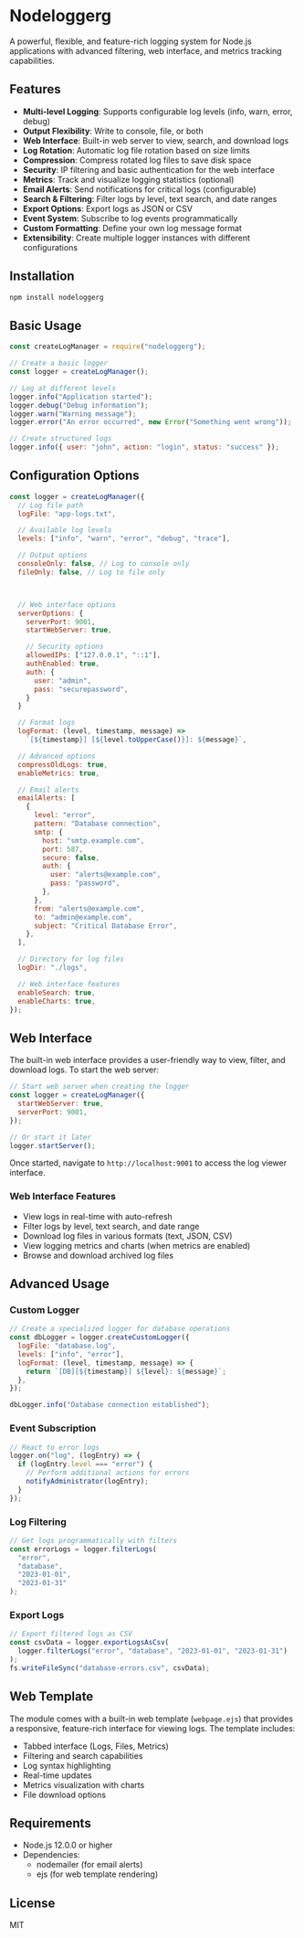 # Nodeloggerg

A powerful, flexible, and feature-rich logging system for Node.js applications with advanced filtering, web interface, and metrics tracking capabilities.

## Features

- **Multi-level Logging**: Supports configurable log levels (info, warn, error, debug)
- **Output Flexibility**: Write to console, file, or both
- **Web Interface**: Built-in web server to view, search, and download logs
- **Log Rotation**: Automatic log file rotation based on size limits
- **Compression**: Compress rotated log files to save disk space
- **Security**: IP filtering and basic authentication for the web interface
- **Metrics**: Track and visualize logging statistics (optional)
- **Email Alerts**: Send notifications for critical logs (configurable)
- **Search & Filtering**: Filter logs by level, text search, and date ranges
- **Export Options**: Export logs as JSON or CSV
- **Event System**: Subscribe to log events programmatically
- **Custom Formatting**: Define your own log message format
- **Extensibility**: Create multiple logger instances with different configurations

## Installation

```bash
npm install nodeloggerg
```

## Basic Usage

```javascript
const createLogManager = require("nodeloggerg");

// Create a basic logger
const logger = createLogManager();

// Log at different levels
logger.info("Application started");
logger.debug("Debug information");
logger.warn("Warning message");
logger.error("An error occurred", new Error("Something went wrong"));

// Create structured logs
logger.info({ user: "john", action: "login", status: "success" });
```

## Configuration Options

```javascript
const logger = createLogManager({
  // Log file path
  logFile: "app-logs.txt",

  // Available log levels
  levels: ["info", "warn", "error", "debug", "trace"],

  // Output options
  consoleOnly: false, // Log to console only
  fileOnly: false, // Log to file only



  // Web interface options
  serverOptions: {
    serverPort: 9001,
    startWebServer: true,

    // Security options
    allowedIPs: ["127.0.0.1", "::1"],
    authEnabled: true,
    auth: {
      user: "admin",
      pass: "securepassword",
    }
  }

  // Format logs
  logFormat: (level, timestamp, message) =>
    `[${timestamp}] [${level.toUpperCase()}]: ${message}`,

  // Advanced options
  compressOldLogs: true,
  enableMetrics: true,

  // Email alerts
  emailAlerts: [
    {
      level: "error",
      pattern: "Database connection",
      smtp: {
        host: "smtp.example.com",
        port: 587,
        secure: false,
        auth: {
          user: "alerts@example.com",
          pass: "password",
        },
      },
      from: "alerts@example.com",
      to: "admin@example.com",
      subject: "Critical Database Error",
    },
  ],

  // Directory for log files
  logDir: "./logs",

  // Web interface features
  enableSearch: true,
  enableCharts: true,
});
```

## Web Interface

The built-in web interface provides a user-friendly way to view, filter, and download logs. To start the web server:

```javascript
// Start web server when creating the logger
const logger = createLogManager({
  startWebServer: true,
  serverPort: 9001,
});

// Or start it later
logger.startServer();
```

Once started, navigate to `http://localhost:9001` to access the log viewer interface.

### Web Interface Features

- View logs in real-time with auto-refresh
- Filter logs by level, text search, and date range
- Download log files in various formats (text, JSON, CSV)
- View logging metrics and charts (when metrics are enabled)
- Browse and download archived log files

## Advanced Usage

### Custom Logger

```javascript
// Create a specialized logger for database operations
const dbLogger = logger.createCustomLogger({
  logFile: "database.log",
  levels: ["info", "error"],
  logFormat: (level, timestamp, message) => {
    return `[DB][${timestamp}] ${level}: ${message}`;
  },
});

dbLogger.info("Database connection established");
```

### Event Subscription

```javascript
// React to error logs
logger.on("log", (logEntry) => {
  if (logEntry.level === "error") {
    // Perform additional actions for errors
    notifyAdministrator(logEntry);
  }
});
```

### Log Filtering

```javascript
// Get logs programmatically with filters
const errorLogs = logger.filterLogs(
  "error",
  "database",
  "2023-01-01",
  "2023-01-31"
);
```

### Export Logs

```javascript
// Export filtered logs as CSV
const csvData = logger.exportLogsAsCsv(
  logger.filterLogs("error", "database", "2023-01-01", "2023-01-31")
);
fs.writeFileSync("database-errors.csv", csvData);
```

## Web Template

The module comes with a built-in web template (`webpage.ejs`) that provides a responsive, feature-rich interface for viewing logs. The template includes:

- Tabbed interface (Logs, Files, Metrics)
- Filtering and search capabilities
- Log syntax highlighting
- Real-time updates
- Metrics visualization with charts
- File download options

## Requirements

- Node.js 12.0.0 or higher
- Dependencies:
  - nodemailer (for email alerts)
  - ejs (for web template rendering)

## License

MIT
